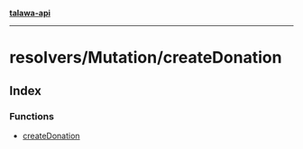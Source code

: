 [**talawa-api**](../../../README.md)

***

# resolvers/Mutation/createDonation

## Index

### Functions

- [createDonation](functions/createDonation.md)
